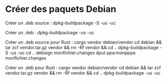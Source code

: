 # Créer des paquets Debian

Créer un .deb source :
   dpkg-buildpackage -S -us -uc

Créer un .deb :
   dpkg-buildpackage -us -uc
   

Créer un .deb source pour Rust :
    cargo vendor debian/vendor
    cd debian && tar zcf vendor.tar.gz vendor && rm -Rf vendor && cd ..
    dpkg-buildpackage -S -us -uc
    cd ..
    debsign monfichier.changes
    dput ppa:monpppa monfichier.changes

Créer un .deb pour Rust :
    cargo vendor debian/vendor
    cd debian && tar zcf vendor.tar.gz vendor && rm -Rf vendor && cd ..
    dpkg-buildpackage -us -uc
